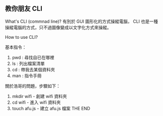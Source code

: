 ## 教你朋友 CLI

What's CLI (commnad line)?
有別於 GUI 圖形化的方式操縱電腦， CLI 也是一種操縱電腦的方式，只不過圖像變成以文字化方式來操縱。

How to use CLI?

基本指令：
1. pwd : 尋找自已在哪裡
2. ls : 列出檔案清單
3. cd : 帶我去某個資料夾
4. man : 指令手冊


關於浩哥的問題，步驟如下：
1. mkdir wifi - 創建 wifi 資料夾
2. cd wifi - 進入 wifi 資料夾
3. touch afu.js - 建立 afu.js 檔案
THE END

